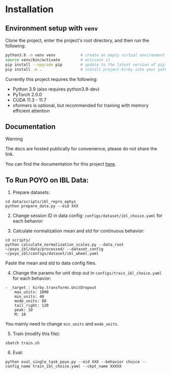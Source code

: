 # Installation
## Environment setup with `venv`
Clone the project, enter the project's root directory, and then run the following:
```bash
python3.9 -m venv venv           # create an empty virtual environment
source venv/bin/activate         # activate it
pip install --upgrade pip        # update to the latest version of pip
pip install -e .                 # install project-kirby into your path
```

Currently this project requires the following:
- Python 3.9 (also requires python3.9-dev)
- PyTorch 2.0.0
- CUDA 11.3 - 11.7 
- xformers is optional, but recommended for training with memory efficient attention

## Documentation
> [!WARNING]  
> The docs are hosted publically for convenience, please do not share the link.

You can find the documentation for this project [here](https://chic-dragon-bc9a04.netlify.app/).

## To Run POYO on IBL Data:

1. Prepare datasets:
```
cd data/scripts/ibl_repro_ephys
python prepare_data.py --eid XXX
```

2. Change session ID in data config: `configs/dataset/ibl_choice.yaml` for each behavior

3. Calculate normalization mean and std for continuous behavior:
```
cd scripts/
python calculate_normalization_scales.py --data_root ~/poyo_ibl/data/processed/ --dataset_config ~/poyo_ibl/configs/dataset/ibl_wheel.yaml
```
Paste the mean and std to data config files. 

4. Change the params for unit drop out in `configs/train_ibl_choice.yaml` for each behavior: 
```
- _target_: kirby.transforms.UnitDropout
    max_units: 1000
    min_units: 40
    mode_units: 80
    tail_right: 120
    peak: 10
    M: 10
```
You mainly need to change `min_units` and `mode_units`. 

5. Train (modify this file):
```
sbatch train.sh
```

6. Eval:
```
python eval_single_task_poyo.py --eid XXX --behavior choice --config_name train_ibl_choice.yaml --ckpt_name XXXXX
```
